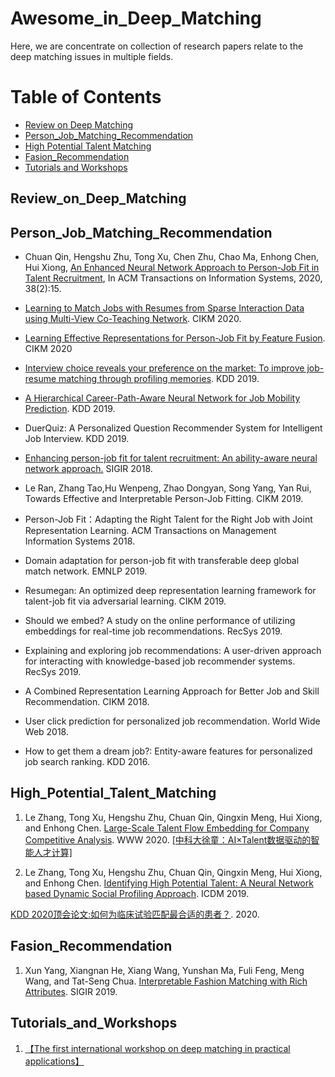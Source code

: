 # Awesome_in_Deep_Matching



Here, we are concentrate on collection of research papers relate to the deep matching issues in multiple fields.   


Table of Contents
=================


<!--   * [Datasets / Shared Tasks](#Datasets_Shared_Tasks) -->
  * [Review on Deep Matching](#Review_on_Deep_Matching)
  * [Person_Job_Matching_Recommendation](#Person_Job_Matching_Recommendation)
  * [High Potential Talent Matching](#High_Potential_Talent_Matching)
  * [Fasion_Recommendation](#Fasion_Recommendation)  
  * [Tutorials and Workshops](#Tutorials_and_Workshops)


<!-- ## Datasets_Shared_Tasks -->
## Review_on_Deep_Matching

## Person_Job_Matching_Recommendation
- Chuan Qin, Hengshu Zhu, Tong Xu, Chen Zhu, Chao Ma, Enhong Chen, Hui Xiong, [An Enhanced Neural Network Approach to Person-Job Fit in Talent Recruitment](https://bigdata.ustc.edu.cn/paper_pdf/2020/Chuan-Qin-TOIS.pdf), In ACM Transactions on Information Systems, 2020, 38(2):15.


- [Learning to Match Jobs with Resumes from Sparse Interaction Data using Multi-View Co-Teaching Network](https://arxiv.org/pdf/2009.13299). CIKM 2020.


- [Learning Effective Representations for Person-Job Fit by Feature Fusion](https://arxiv.org/pdf/2006.07017.pdf). CIKM 2020

- [Interview choice reveals your preference on the market: To improve job-resume matching through profiling memories](https://repository.kaust.edu.sa/bitstream/handle/10754/656763/kdd19-rt0938p.pdf?sequence=1&isAllowed=y). KDD 2019.

- [A Hierarchical Career-Path-Aware Neural Network for Job Mobility Prediction](https://dl.acm.org/authorize?N688320). KDD 2019.

- DuerQuiz: A Personalized Question Recommender System for Intelligent Job Interview. KDD 2019.

- [Enhancing person-job fit for talent recruitment: An ability-aware neural network approach.](http://staff.ustc.edu.cn/~tongxu/Papers/Chuan_SIGIR18.pdf) SIGIR 2018.

- Le Ran, Zhang Tao,Hu Wenpeng, Zhao Dongyan, Song Yang, Yan Rui, Towards Effective and Interpretable Person-Job Fitting. CIKM 2019.


- Person-Job Fit：Adapting the Right Talent for the Right Job with Joint Representation Learning. ACM Transactions on Management Information Systems 2018.


- Domain adaptation for person-job fit with transferable deep global match network. EMNLP 2019.


- Resumegan: An optimized deep representation learning framework for talent-job fit via adversarial learning. CIKM 2019.


- Should we embed? A study on the online performance of utilizing embeddings for real-time job recommendations. RecSys 2019.


- Explaining and exploring job recommendations: A user-driven approach for interacting with knowledge-based job recommender systems. RecSys 2019.


- A Combined Representation Learning Approach for Better Job and Skill Recommendation. CIKM 2018.


- User click prediction for personalized job recommendation. World Wide Web 2018.


- How to get them a dream job?: Entity-aware features for personalized job search ranking. KDD 2016.


## High_Potential_Talent_Matching
1. Le Zhang, Tong Xu, Hengshu Zhu, Chuan Qin, Qingxin Meng, Hui Xiong, and Enhong Chen. [Large-Scale Talent Flow Embedding for Company Competitive Analysis](http://staff.ustc.edu.cn/~tongxu/Papers/Le_WWW20.pdf). WWW 2020. [[中科大徐童：AI×Talent数据驱动的智能人才计算]](https://mp.weixin.qq.com/s/SZDgC_N2IfSzbXyOrS_7Gw) 


2. Le Zhang, Tong Xu, Hengshu Zhu, Chuan Qin, Qingxin Meng, Hui Xiong, and Enhong Chen. [Identifying High Potential Talent: A Neural Network based Dynamic Social Profiling Approach](http://staff.ustc.edu.cn/~tongxu/Papers/Yuyang_ICDM19.pdf). ICDM 2019.


[KDD 2020顶会论文:如何为临床试验匹配最合适的患者？](https://mp.weixin.qq.com/s/utkSCxko8IvukQFceyjR8g). 2020.



## Fasion_Recommendation
1. Xun Yang, Xiangnan He, Xiang Wang, Yunshan Ma, Fuli Feng, Meng Wang, and Tat-Seng Chua. [Interpretable Fashion Matching with Rich Attributes](http://staff.ustc.edu.cn/~hexn/papers/sigir19-fashion.pdf). SIGIR 2019.


## Tutorials_and_Workshops
1. [【The first international workshop on deep matching in practical applications】](https://wsdm2019-dapa.github.io/)



